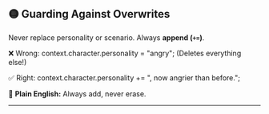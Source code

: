 ## 🟡 Guarding Against Overwrites

Never replace personality or scenario. Always **append (`+=`)**.

❌ Wrong:
context.character.personality = "angry";
(Deletes everything else!)

✅ Right:
context.character.personality += ", now angrier than before.";

📖 **Plain English:** Always add, never erase.

---

